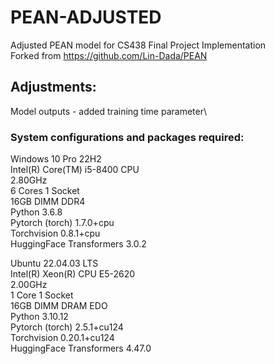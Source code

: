 ﻿# PEAN-ADJUSTED

Adjusted PEAN model for CS438 Final Project Implementation\
Forked from https://github.com/Lin-Dada/PEAN

## Adjustments:
Model outputs - added training time parameter\

### System configurations and packages required:

Windows 10 Pro 22H2\
Intel(R) Core(TM) i5-8400 CPU\
2.80GHz\
6 Cores 1 Socket\
16GB DIMM DDR4\
Python 3.6.8\
Pytorch (torch) 1.7.0+cpu\
Torchvision 0.8.1+cpu\
HuggingFace Transformers 3.0.2


Ubuntu 22.04.03 LTS\
Intel(R) Xeon(R) CPU E5-2620\
2.00GHz\
1 Core 1 Socket\
16GB DIMM DRAM EDO\
Python 3.10.12\
Pytorch (torch) 2.5.1+cu124\
Torchvision 0.20.1+cu124\
HuggingFace Transformers 4.47.0




